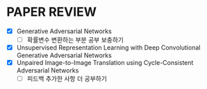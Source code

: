 # PAPER REVIEW

- [X] Generative Adversarial Networks
  - [ ] 확률변수 변환하는 부분 공부 보충하기
- [X] Unsupervised Representation Learning with Deep Convolutional Generative Adversarial Networks
- [X] Unpaired Image-to-Image Translation using Cycle-Consistent Adversarial Networks
  - [ ] 피드백 추가한 사항 더 공부하기